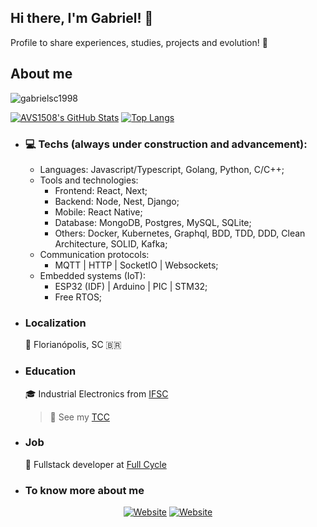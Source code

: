 ## Hi there, I'm Gabriel! 👋

  Profile to share experiences, studies, projects and evolution! 🚀

## About me

<p align="left"> <img src="https://komarev.com/ghpvc/?username=gabrielsc1998" alt="gabrielsc1998" /> </p>

[![AVS1508's GitHub Stats](https://github-readme-stats.vercel.app/api?username=gabrielsc1998&show_icons=true&count_private=true&theme=dark)](https://github.com/gabrielsc1998)
[![Top Langs](https://github-readme-stats.vercel.app/api/top-langs/?username=gabrielsc1998&layout=compact&langs_count=10&count_private=true&include_all_commits=true&show_icons=true&theme=dark)](https://github.com/anuraghazra/github-readme-stats)

- ### 💻 Techs (always under construction and advancement):
    - Languages: Javascript/Typescript, Golang, Python, C/C++;
    - Tools and technologies:
      - Frontend: React, Next;
      - Backend: Node, Nest, Django;
      - Mobile: React Native;
      - Database: MongoDB, Postgres, MySQL, SQLite;
      - Others: Docker, Kubernetes, Graphql, BDD, TDD, DDD, Clean Architecture, SOLID, Kafka; 
    - Communication protocols:
      - MQTT | HTTP | SocketIO | Websockets;
    - Embedded systems (IoT):
      - ESP32 (IDF) | Arduino | PIC | STM32; 
      - Free RTOS;

- ### Localization
  📍 Florianópolis, SC 🇧🇷

- ### Education
  :mortar_board: Industrial Electronics from [IFSC](https://www.ifsc.edu.br/)
  > 📝 See my [TCC](https://repositorio.ifsc.edu.br/bitstream/handle/123456789/2098/Final.pdf?sequence=1)

- ### Job
  💼 Fullstack developer at [Full Cycle](https://fullcycle.com.br/) 
  
- ### To know more about me

<p align="center">
<a href="https://www.linkedin.com/in/gabriel-da-silva-caetano-5739b7115/"><img alt="Website" src="https://img.shields.io/badge/-LinkedIn-blue?style=flat-square&logo=Linkedin&logoColor=white&link="></a>
  <a href="https://www.instagram.com/gabriel_sc.98/"><img alt="Website" src="https://img.shields.io/badge/-Instagram-orange?style=flat-square&logo=Instagram&logoColor=white"></a>
</p>
